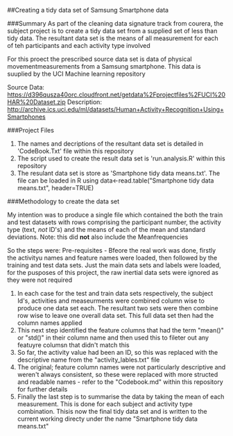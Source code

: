 ##Creating a tidy data set of Samsung Smartphone data

###Summary
As part of the cleaning data signature track from courera, the subject project is to create a tidy data 
set from a supplied set of less than tidy data. The resultant data set is the means of all measurement for each of teh participants and each activity type involved

For this proect the prescribed source data set is data of physical movementmeasurements from a Samsung smartphone. This data is suuplied by the UCI Machine learning repository

Source Data: https://d396qusza40orc.cloudfront.net/getdata%2Fprojectfiles%2FUCI%20HAR%20Dataset.zip
Description: http://archive.ics.uci.edu/ml/datasets/Human+Activity+Recognition+Using+Smartphones

###Project Files

1. The names and decriptions of the resultant data set is detailed in 'CodeBook.Txt' file within this repository
2. The script used to create the result data set is 'run.analysis.R' within this repository
3. The resulant data set is store as 'Smartphone tidy data means.txt'. The file can be loaded in R using 
         data<-read.table("Smartphone tidy data means.txt", header=TRUE)

###Methodology to create the data set

My intention was to produce a single file which contained the both the train and test datasets with rows comprising the participant number, the activity type (text, *not* ID's) and the means of each of the mean and standard deviations. Note: this did **not** also include the Meanfrequencies

So the steps were:
Pre-requisites - Bfeore the real work was done, firstly the activityu names and feature names were loaded, then followed by the training and test data sets. Just the main data sets and labels were loaded, for the pusposes of this project, the raw inertial data sets were ignored as they were not required

1. In each case for the test and train data sets respectively, the subject Id's, activities and measeurments were combined column wise to produce one data set each. The resultant two sets were then combine row wise to leave one overall data set. This full data set then had the column names applied
2. This next step identified the feature columns that had the term "mean()" or "std()" in their column name and then used this to fileter out any featuyre columsn that didn't match this
3. So far, the activity value had been an ID, so this was replaced with the descriptive name from the "activity_lables.txt" file
4. The original; feature column names were not particularly descriptive and weren't always consistent, so these were replaced with more structed and readable names - refer to the "Codebook.md" within this repository for further details
5. Finally the last step is to summarise the data by taking the mean of each measurement. This is done for each subject and activity type combination. Thisis now the final tidy data set and is written to the current working directy under the name "Smartphone tidy data means.txt"



